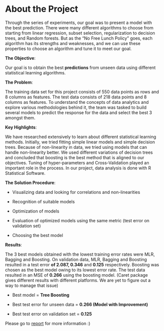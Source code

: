 # About the Project
Through the series of experiments, our goal was to present a model with the best
prediction. There were many different algorithms to choose from starting from
linear regression, subset selection, regularization to decision trees, and
Random forests. But as the “No Free Lunch Policy” goes, each algorithm has its
strengths and weaknesses, and we can use these properties to choose an algorithm
and tune it to meet our goal.

**The Objective**:

Our goal is to obtain the best **predictions** from unseen data using different
statistical learning algorithms.

**The Problem**:

The training data set for this project consists of 550 data points as rows and 8
columns as features. The test data consists of 218 data points and 8 columns as
features. To understand the concepts of data analytics and explore various
methodologies behind it, the team was tasked to build several models to predict
the response for the data and select the best 3 amongst them.

**Key Highlights**:

We have researched extensively to learn about different statistical learning
methods. Initially, we tried fitting simple linear models and simple decision
trees. Because of non-linearity in data, we tried using models that can handle
non-linearity better. We used different variations of decision trees and
concluded that boosting is the best method that is aligned to our objectives.
Tuning of hyper-parameters and Cross-Validation played an important role in the
process. In our project, data analysis is done with R Statistical Software.

**The Solution Procedure**:

-   Visualizing data and looking for correlations and non-linearities

-   Recognition of suitable models

-   Optimization of models

-   Evaluation of optimized models using the same metric (test error on
    validation set)

-   Choosing the best model

**Results**:

The 3 best models obtained with the lowest training error rates were MLR,
Bagging and Boosting. On validation data, MLR, Bagging and Boosting resulted in
a test error **of 2.087, 0.346** and **0.125** respectively. Boosting was chosen
as the best model owing to its lowest error rate. The test data resulted in an
MSE of **0.266** using the boosting model. (Caret package gives different
results with different platforms. We are yet to figure out a way to manage that
issue)

-   Best model = **Tree Boosting**

-   Best test error for unseen data = **0.266 (Model with Improvement)**

-   Best test error on validation set = **0.125**

Please go to [report](https://github.com/ridhampatoliya/Engineering-Data-Analysis---Class-Project/blob/master/Final_Report.pdf) for more information :)

